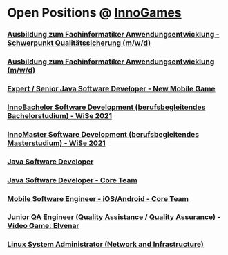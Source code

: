 # Open Positions @ [InnoGames](https://www.innogames.com/career/detail/job?s=github_jobs_repo)

### [Ausbildung zum Fachinformatiker Anwendungsentwicklung - Schwerpunkt Qualitätssicherung \(m/w/d\)](ausbildung-zum-fachinformatiker-anwendungsentwicklung-schwerpunkt-qualitätssicherung-m-w-d.md)
### [Ausbildung zum Fachinformatiker Anwendungsentwicklung \(m/w/d\)](ausbildung-zum-fachinformatiker-anwendungsentwicklung-m-w-d.md)
### [Expert / Senior Java Software Developer - New Mobile Game](expert-senior-java-software-developer-new-mobile-game.md)
### [InnoBachelor Software Development \(berufsbegleitendes Bachelorstudium\) - WiSe 2021](innobachelor-software-development-berufsbegleitendes-bachelorstudium-wise-2021.md)
### [InnoMaster Software Development \(berufsbegleitendes Masterstudium\) - WiSe 2021](innomaster-software-development-berufsbegleitendes-masterstudium-wise-2021.md)
### [Java Software Developer](java-software-developer.md)
### [Java Software Developer - Core Team](java-software-developer-core-team.md)
### [Mobile Software Engineer - iOS/Android - Core Team](mobile-software-engineer-ios-android-core-team.md)
### [Junior QA Engineer \(Quality Assistance / Quality Assurance\) - Video Game: Elvenar](junior-qa-engineer-quality-assistance-quality-assurance-video-game-elvenar.md)
### [Linux System Administrator \(Network and Infrastructure\)](linux-system-administrator-network-and-infrastructure.md)
